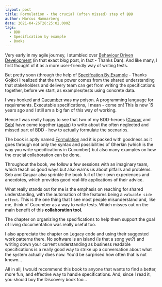 ```yaml
---
layout: post
title: Formulation - the crucial (often missed) step of BDD
author: Marcus Hammarberg
date: 2021-04-26T20:25:02.000Z
tags:
  - BDD
  - Specification by example
  - Books
---
```


Very early in my agile journey, I stumbled over [Behaviour Driven Development](https://dannorth.net/introducing-bdd/) (in that exact blog post, in fact - Thanks Dan). And like many, I first thought of it as a more user-friendly way of writing tests.

But pretty soon (through the help of [Specifcation By Example](https://www.manning.com/books/specification-by-example) - Thanks Gojko) I realized that the true power comes from the shared understanding that stakeholders and delivery team can get from writing the specifications together, before we start, as examples/tests using concrete data.

I was hooked and [Cucumber](https://cucumber.io/) was my poison. A programming language for requirements. Executable specifications, I mean - come on! This is now 15 years ago and I still am a big fan of this way of working.

Hence I was really happy to see that two of my BDD-heroes ([Gaspar](https://twitter.com/gasparnagy) and [Seb](https://twitter.com/sebrose)) have come together ([again](https://leanpub.com/bddbooks-discovery)) to write about the often neglected and missed part of BDD - how to actually formulate the scenarios.

The book is aptly named [Formulation](https://leanpub.com/bddbooks-formulation) and it is packed with goodness as it goes through not only the syntax and possibilities of Gherkin (which is the way you write specifications in Cucumber) but also many examples on how the crucial collaboration can be done.

Throughout the book, we follow a few sessions with an imaginary team, which teach us good ways but also warns us about pitfalls and problems. Seb and Gaspar also sprinkle the book full of their own experiences and anecdotes, which provides good real-life applications of their advice.

What really stands out for me is the emphasis on reaching for shared understanding, with the automation of the features being a `valuable side effect`. This is the one thing that I see most people misunderstand and, like me, think of Cucumber as a way to write tests. Which misses out on the main benefit of this **collaboration tool**.

The chapter on organizing the specifications to help them support the goal of living documentation was really useful too.

I also appreciate the chapter on Legacy code and using their suggested work patterns there. No software is an island (is that a song yet?) and writing down your current understanding as business readable specifications is a really good way to strike up a conversation about what the system actually does now. You'd be surprised how often that is not known...

All in all, I would recommend this book to anyone that wants to find a better, more fun, and effective way to handle specifications. And, since I read it, you should buy the Discovery book too...
